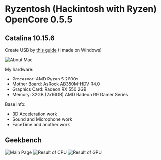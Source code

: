 # Ryzentosh (Hackintosh with Ryzen) OpenCore 0.5.5
## Catalina 10.15.6

Create USB by [this guide](https://dortania.github.io/OpenCore-Install-Guide/installer-guide/) (I made on Windows)

![About Mac](https://github.com/d0kur0/hackintosh-preset/blob/master/screenshots/about_mac.png?raw=true)

My hardware:

- Processor: AMD Ryzen 5 2600x
- Mother Board: AsRock AB350M-HDV R4.0
- Graphics Card: Radeon RX 550 2GB
- Memory: 32GB (2x16GB) AMD Radeon R9 Gamer Series


Base info:
* 3D Acceleration work
* Sound and Microphone work
* FaceTime and another work


## Geekbench

![Main Page](https://github.com/d0kur0/hackintosh-preset/blob/master/screenshots/geekbench.png?raw=true)
![Result of CPU](https://github.com/d0kur0/hackintosh-preset/blob/master/screenshots/geekbench_result_cpu.png?raw=true)
![Result of GPU](https://github.com/d0kur0/hackintosh-preset/blob/master/screenshots/geekbench_result_gpu.png?raw=true)
